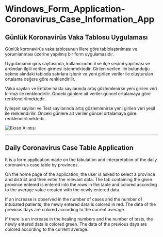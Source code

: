 # Windows_Form_Application-Coronavirus_Case_Information_App

## Günlük Koronavirüs Vaka Tablosu Uygulaması

Günlük koronavirüs vaka tablosunun illere göre tablolaştırılması ve yorumlanması üzerine yapılmış bir form uygulamasıdır.

Uygulamanın giriş sayfasında, kullanıcından il ve ilçe seçimi yapılması ve ardından ilgili verileri girmesi istenmektedir. Girilen verilen ilin bulunduğu sekme alındaki tabloda satırlara işlenir ve yeni girilen veriler ile oluşturulan ortalama değere göre renklendirilir.

Vaka sayıları ve Entübe hasta sayılarında artış gözlemlenirse yeni girilen veri kırmızı ile renklendirilir. Önceki günlere ait veriler güncel ortalamaya göre renklendirilmektedir.

İyileşen sayıları ve Test sayılarında artış gözlemlenirse yeni girilen veri yeşil ile renklendirilir. Önceki günlere ait veriler güncel ortalamaya göre renklendirilmektedir.


![Ekran Alıntısı](https://user-images.githubusercontent.com/45373285/105550300-4c8c7500-5d12-11eb-8461-4fc070d2adc7.JPG)



---------------------------------------------------------------------------------------------------------------------------------------------------------------------------------
## Daily Coronavirus Case Table Application

It is a form application made on the tabulation and interpretation of the daily coronavirus case table by provinces.

On the home page of the application, the user is asked to select a province and district and then enter the relevant data. The tab containing the given province entered is entered into the rows in the table and colored according to the average value created with the newly entered data.

If an increase is observed in the number of cases and the number of intubated patients, the newly entered data is colored in red. The data of the previous days are colored according to the current average.

If there is an increase in the healing numbers and the number of tests, the newly entered data is colored green. The data of the previous days are colored according to the current average.
